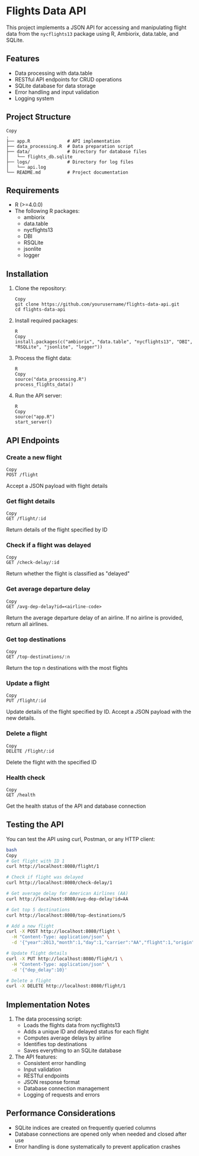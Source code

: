 # Flights Data API

This project implements a JSON API for accessing and manipulating flight data from the `nycflights13` package using R, Ambiorix, data.table, and SQLite.

## Features

- Data processing with data.table
- RESTful API endpoints for CRUD operations
- SQLite database for data storage
- Error handling and input validation
- Logging system

## Project Structure

```
Copy
.
├── app.R              # API implementation
├── data_processing.R  # Data preparation script
├── data/              # Directory for database files
│   └── flights_db.sqlite
├── logs/              # Directory for log files
│   └── api.log
└── README.md          # Project documentation

```

## Requirements

- R (>=4.0.0)
- The following R packages:
    - ambiorix
    - data.table
    - nycflights13
    - DBI
    - RSQLite
    - jsonlite
    - logger

## Installation

1. Clone the repository:
    
    ```
    Copy
    git clone https://github.com/yourusername/flights-data-api.git
    cd flights-data-api
    
    ```
    
2. Install required packages:
    
    ```
    R
    Copy
    install.packages(c("ambiorix", "data.table", "nycflights13", "DBI", "RSQLite", "jsonlite", "logger"))
    
    ```
    
3. Process the flight data:
    
    ```
    R
    Copy
    source("data_processing.R")
    process_flights_data()
    
    ```
    
4. Run the API server:
    
    ```
    R
    Copy
    source("app.R")
    start_server()
    
    ```
    

## API Endpoints

### Create a new flight

```
Copy
POST /flight

```

Accept a JSON payload with flight details

### Get flight details

```
Copy
GET /flight/:id

```

Return details of the flight specified by ID

### Check if a flight was delayed

```
Copy
GET /check-delay/:id

```

Return whether the flight is classified as "delayed"

### Get average departure delay

```
Copy
GET /avg-dep-delay?id=<airline-code>

```

Return the average departure delay of an airline. If no airline is provided, return all airlines.

### Get top destinations

```
Copy
GET /top-destinations/:n

```

Return the top n destinations with the most flights

### Update a flight

```
Copy
PUT /flight/:id

```

Update details of the flight specified by ID. Accept a JSON payload with the new details.

### Delete a flight

```
Copy
DELETE /flight/:id

```

Delete the flight with the specified ID

### Health check

```
Copy
GET /health

```

Get the health status of the API and database connection

## Testing the API

You can test the API using curl, Postman, or any HTTP client:

```bash
bash
Copy
# Get flight with ID 1
curl http://localhost:8080/flight/1

# Check if flight was delayed
curl http://localhost:8080/check-delay/1

# Get average delay for American Airlines (AA)
curl http://localhost:8080/avg-dep-delay?id=AA

# Get top 5 destinations
curl http://localhost:8080/top-destinations/5

# Add a new flight
curl -X POST http://localhost:8080/flight \
  -H "Content-Type: application/json" \
  -d '{"year":2013,"month":1,"day":1,"carrier":"AA","flight":1,"origin":"JFK","dest":"LAX","air_time":320,"distance":2475}'

# Update flight details
curl -X PUT http://localhost:8080/flight/1 \
  -H "Content-Type: application/json" \
  -d '{"dep_delay":10}'

# Delete a flight
curl -X DELETE http://localhost:8080/flight/1

```

## Implementation Notes

1. The data processing script:
    - Loads the flights data from nycflights13
    - Adds a unique ID and delayed status for each flight
    - Computes average delays by airline
    - Identifies top destinations
    - Saves everything to an SQLite database
2. The API features:
    - Consistent error handling
    - Input validation
    - RESTful endpoints
    - JSON response format
    - Database connection management
    - Logging of requests and errors

## Performance Considerations

- SQLite indices are created on frequently queried columns
- Database connections are opened only when needed and closed after use
- Error handling is done systematically to prevent application crashes
